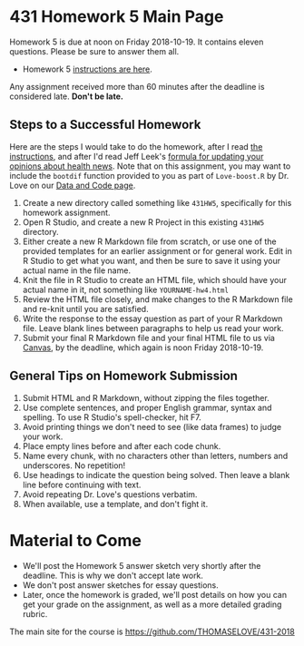 # 431 Homework 5 Main Page

Homework 5 is due at noon on Friday 2018-10-19. It contains eleven questions. Please be sure to answer them all.

- Homework 5 [instructions are here](https://github.com/THOMASELOVE/431-2018/blob/master/homework/Homework5/431-2018-hw5.md).

Any assignment received more than 60 minutes after the deadline is considered late. **Don't be late.**

## Steps to a Successful Homework

Here are the steps I would take to do the homework, after I read [the instructions](https://github.com/THOMASELOVE/431-2018/blob/master/homework/Homework5/431-2018-hw5.md), and after I'd read Jeff Leek's [formula for updating your opinions about health news](http://fivethirtyeight.com/features/a-formula-for-decoding-health-news/). Note that on this assignment, you may want to include the `bootdif` function provided to you as part of `Love-boost.R` by Dr. Love on our [Data and Code page](https://github.com/THOMASELOVE/431-2018-data).

1. Create a new directory called something like `431HW5`, specifically for this homework assignment.
2. Open R Studio, and create a new R Project in this existing `431HW5` directory. 
3. Either create a new R Markdown file from scratch, or use one of the provided templates for an earlier assignment or for general work. Edit in R Studio to get what you want, and then be sure to save it using your actual name in the file name.
4. Knit the file in R Studio to create an HTML file, which should have your actual name in it, not something like `YOURNAME-hw4.html`
5. Review the HTML file closely, and make changes to the R Markdown file and re-knit until you are satisfied.
6. Write the response to the essay question as part of your R Markdown file. Leave blank lines between paragraphs to help us read your work. 
7. Submit your final R Markdown file and your final HTML file to us via [Canvas](https://canvas.case.edu), by the deadline, which again is noon Friday 2018-10-19.

## General Tips on Homework Submission

1. Submit HTML and R Markdown, without zipping the files together.
2. Use complete sentences, and proper English grammar, syntax and spelling. To use R Studio's spell-checker, hit F7.
3. Avoid printing things we don't need to see (like data frames) to judge your work.
4. Place empty lines before and after each code chunk.
5. Name every chunk, with no characters other than letters, numbers and underscores. No repetition!
6. Use headings to indicate the question being solved. Then leave a blank line before continuing with text.
7. Avoid repeating Dr. Love's questions verbatim.
8. When available, use a template, and don't fight it.

# Material to Come

- We'll post the Homework 5 answer sketch very shortly after the deadline. This is why we don't accept late work. 
- We don't post answer sketches for essay questions.
- Later, once the homework is graded, we'll post details on how you can get your grade on the assignment, as well as a more detailed grading rubric.

The main site for the course is https://github.com/THOMASELOVE/431-2018
